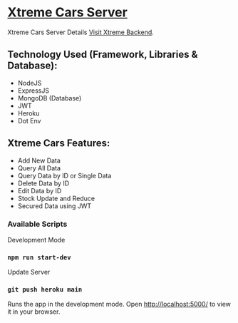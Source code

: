 

#  [Xtreme Cars Server](https://xtreme-cars-2022.herokuapp.com/)

Xtreme Cars Server Details [Visit Xtreme Backend](https://xtreme-cars-2022.web.app/).

## Technology Used (Framework, Libraries & Database):
* NodeJS
* ExpressJS
* MongoDB (Database)
* JWT
* Heroku
* Dot Env


## Xtreme Cars Features:
* Add New Data
* Query All Data
* Query Data by ID or Single Data
* Delete Data by ID
* Edit Data by ID
* Stock Update and Reduce
* Secured Data using JWT

### Available Scripts

Development Mode
### `npm run start-dev`

Update Server
### `git push heroku main`

Runs the app in the development mode.
Open [http://localhost:5000/](http://localhost:5000/) to view it in your browser.
